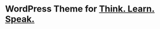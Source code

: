 # WordPress Theme for [Think. Learn. Speak.](http://www.thinklearnspeak.com "Think. Learn. Speak.") #

